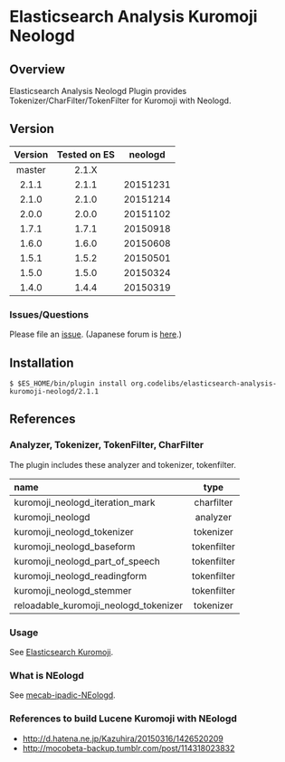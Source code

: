 Elasticsearch Analysis Kuromoji Neologd
=======================

## Overview

Elasticsearch Analysis Neologd Plugin provides Tokenizer/CharFilter/TokenFilter for Kuromoji with Neologd.

## Version

| Version   | Tested on ES | neologd  |
|:---------:|:------------:|:--------:|
| master    | 2.1.X        |          |
| 2.1.1     | 2.1.1        | 20151231 |
| 2.1.0     | 2.1.0        | 20151214 |
| 2.0.0     | 2.0.0        | 20151102 |
| 1.7.1     | 1.7.1        | 20150918 |
| 1.6.0     | 1.6.0        | 20150608 |
| 1.5.1     | 1.5.2        | 20150501 |
| 1.5.0     | 1.5.0        | 20150324 |
| 1.4.0     | 1.4.4        | 20150319 |

### Issues/Questions

Please file an [issue](https://github.com/codelibs/elasticsearch-analysis-kuromoji-neologd/issues "issue").
(Japanese forum is [here](https://github.com/codelibs/codelibs-ja-forum "here").)

## Installation

    $ $ES_HOME/bin/plugin install org.codelibs/elasticsearch-analysis-kuromoji-neologd/2.1.1

## References

### Analyzer, Tokenizer, TokenFilter, CharFilter

The plugin includes these analyzer and tokenizer, tokenfilter.

| name                                     | type        |
|:-----------------------------------------|:-----------:|
| kuromoji\_neologd\_iteration\_mark       | charfilter  |
| kuromoji\_neologd                        | analyzer    |
| kuromoji\_neologd\_tokenizer             | tokenizer   |
| kuromoji\_neologd\_baseform              | tokenfilter |
| kuromoji\_neologd\_part\_of\_speech      | tokenfilter |
| kuromoji\_neologd\_readingform           | tokenfilter |
| kuromoji\_neologd\_stemmer               | tokenfilter |
| reloadable\_kuromoji\_neologd\_tokenizer | tokenizer   |

### Usage

See [Elasticsearch Kuromoji](https://github.com/elastic/elasticsearch-analysis-kuromoji "elasticsearch-analysis-kuromoji").

### What is NEologd

See [mecab-ipadic-NEologd](https://github.com/neologd/mecab-ipadic-neologd "mecab-ipadic-NEologd").

### References to build Lucene Kuromoji with NEologd

* http://d.hatena.ne.jp/Kazuhira/20150316/1426520209
* http://mocobeta-backup.tumblr.com/post/114318023832
